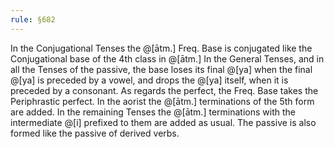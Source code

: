 ```yaml
---
rule: §682
---
```


In the Conjugational Tenses the @[ātm.] Freq. Base is conjugated like the Conjugational base of the 4th class in @[ātm.] In the General Tenses, and in all the Tenses of the passive, the base loses its final @[ya] when the final @[ya] is preceded by a vowel, and drops the @[ya] itself, when it is preceded by a consonant. As regards the perfect, the Freq. Base takes the Periphrastic perfect. In the aorist the @[ātm.] terminations of the 5th form are added. In the remaining Tenses the @[ātm.] terminations with the intermediate @[i] prefixed to them are added as usual. The passive is also formed like the passive of derived verbs.